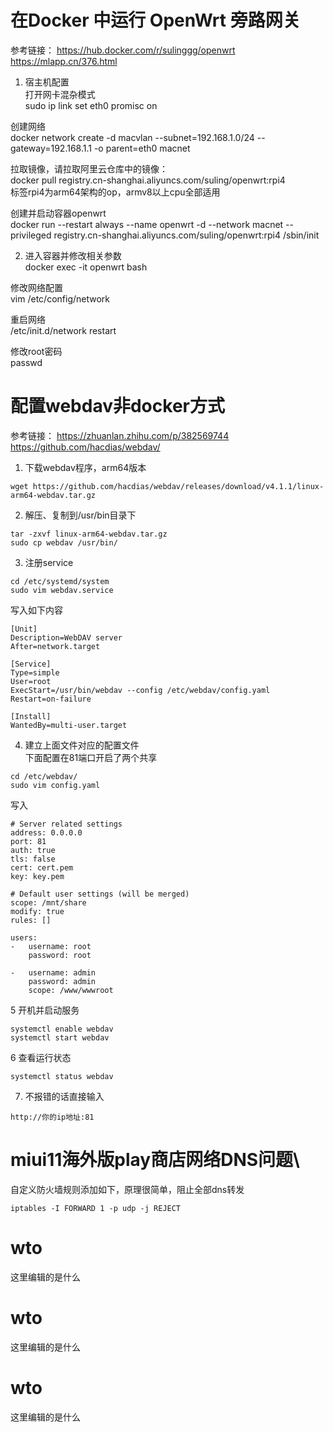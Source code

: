 # 在Docker 中运行 OpenWrt 旁路网关

参考链接：
https://hub.docker.com/r/sulinggg/openwrt
https://mlapp.cn/376.html

1. 宿主机配置\
打开网卡混杂模式\
sudo ip link set eth0 promisc on

创建网络\
docker network create -d macvlan --subnet=192.168.1.0/24 --gateway=192.168.1.1 -o parent=eth0 macnet

拉取镜像，请拉取阿里云仓库中的镜像：\
docker pull registry.cn-shanghai.aliyuncs.com/suling/openwrt:rpi4\
标签rpi4为arm64架构的op，armv8以上cpu全部适用

创建并启动容器openwrt\
docker run --restart always --name openwrt -d --network macnet --privileged registry.cn-shanghai.aliyuncs.com/suling/openwrt:rpi4 /sbin/init

2. 进入容器并修改相关参数\
docker exec -it openwrt bash

修改网络配置\
vim /etc/config/network

重启网络\
/etc/init.d/network restart

修改root密码\
passwd



# 配置webdav非docker方式
参考链接：
https://zhuanlan.zhihu.com/p/382569744
https://github.com/hacdias/webdav/

1. 下载webdav程序，arm64版本
```
wget https://github.com/hacdias/webdav/releases/download/v4.1.1/linux-arm64-webdav.tar.gz
```

2. 解压、复制到/usr/bin目录下
```
tar -zxvf linux-arm64-webdav.tar.gz
sudo cp webdav /usr/bin/
```

3. 注册service
```
cd /etc/systemd/system
sudo vim webdav.service
```
写入如下内容
```
[Unit]
Description=WebDAV server
After=network.target

[Service]
Type=simple
User=root
ExecStart=/usr/bin/webdav --config /etc/webdav/config.yaml
Restart=on-failure

[Install]
WantedBy=multi-user.target
```

4. 建立上面文件对应的配置文件\
下面配置在81端口开启了两个共享
```
cd /etc/webdav/
sudo vim config.yaml
```
写入
```
# Server related settings
address: 0.0.0.0 
port: 81
auth: true 
tls: false 
cert: cert.pem 
key: key.pem

# Default user settings (will be merged)
scope: /mnt/share 
modify: true 
rules: []
 
users:
-   username: root
    password: root

-   username: admin
    password: admin
    scope: /www/wwwroot
```

5 开机并启动服务
```
systemctl enable webdav
systemctl start webdav
```
6 查看运行状态
```
systemctl status webdav
```

7. 不报错的话直接输入
```
http://你的ip地址:81
```

# miui11海外版play商店网络DNS问题\
自定义防火墙规则添加如下，原理很简单，阻止全部dns转发
```
iptables -I FORWARD 1 -p udp -j REJECT
```


# wto
这里编辑的是什么


# wto
这里编辑的是什么

# wto
这里编辑的是什么

